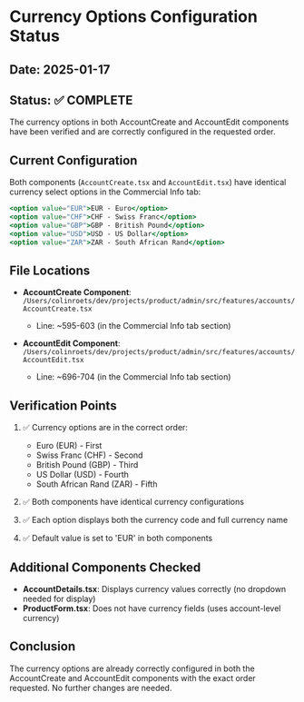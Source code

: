 # Currency Options Configuration Status

## Date: 2025-01-17
## Status: ✅ COMPLETE

The currency options in both AccountCreate and AccountEdit components have been verified and are correctly configured in the requested order.

## Current Configuration

Both components (`AccountCreate.tsx` and `AccountEdit.tsx`) have identical currency select options in the Commercial Info tab:

```jsx
<option value="EUR">EUR - Euro</option>
<option value="CHF">CHF - Swiss Franc</option>
<option value="GBP">GBP - British Pound</option>
<option value="USD">USD - US Dollar</option>
<option value="ZAR">ZAR - South African Rand</option>
```

## File Locations

- **AccountCreate Component**: `/Users/colinroets/dev/projects/product/admin/src/features/accounts/AccountCreate.tsx`
  - Line: ~595-603 (in the Commercial Info tab section)
  
- **AccountEdit Component**: `/Users/colinroets/dev/projects/product/admin/src/features/accounts/AccountEdit.tsx`
  - Line: ~696-704 (in the Commercial Info tab section)

## Verification Points

1. ✅ Currency options are in the correct order:
   - Euro (EUR) - First
   - Swiss Franc (CHF) - Second
   - British Pound (GBP) - Third
   - US Dollar (USD) - Fourth
   - South African Rand (ZAR) - Fifth

2. ✅ Both components have identical currency configurations

3. ✅ Each option displays both the currency code and full currency name

4. ✅ Default value is set to 'EUR' in both components

## Additional Components Checked

- **AccountDetails.tsx**: Displays currency values correctly (no dropdown needed for display)
- **ProductForm.tsx**: Does not have currency fields (uses account-level currency)

## Conclusion

The currency options are already correctly configured in both the AccountCreate and AccountEdit components with the exact order requested. No further changes are needed.
